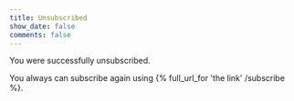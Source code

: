 ```yaml
---
title: Unsubscribed
show_date: false
comments: false
---
```


You were successfully unsubscribed.

You always can subscribe again using {% full_url_for 'the link' /subscribe %}.
